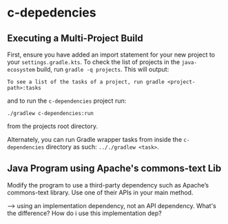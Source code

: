 # c-depedencies

## Executing a Multi-Project Build
First, ensure you have added an import statement for your new project
to your `settings.gradle.kts`. To check the list of projects in the 
`java-ecosystem` build, run `gradle -q projects`.
This will output:

`To see a list of the tasks of a project, run gradle <project-path>:tasks`

and to run the `c-dependencies` project run:

`./gradlew c-dependencies:run`
 
 from the projects root directory.
 
 Alternately, you can run Gradle wrapper tasks from inside the `c-dependencies`
 directory as such: `.././gradlew <task>`.
 
 ## Java Program using Apache's commons-text Lib
 Modify the program to use a third-party dependency such as Apache’s 
 commons-text library. Use one of their APIs in your main method.
 
 --> using an implementation dependency, not an API dependency. What's the difference?
 How do i use this implementation dep?